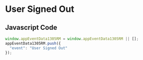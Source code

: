 # User Signed Out

## Javascript Code
```js
window.appEventData1305RM = window.appEventData1305RM || [];
appEventData1305RM.push({
  "event": "User Signed Out"
});
```




